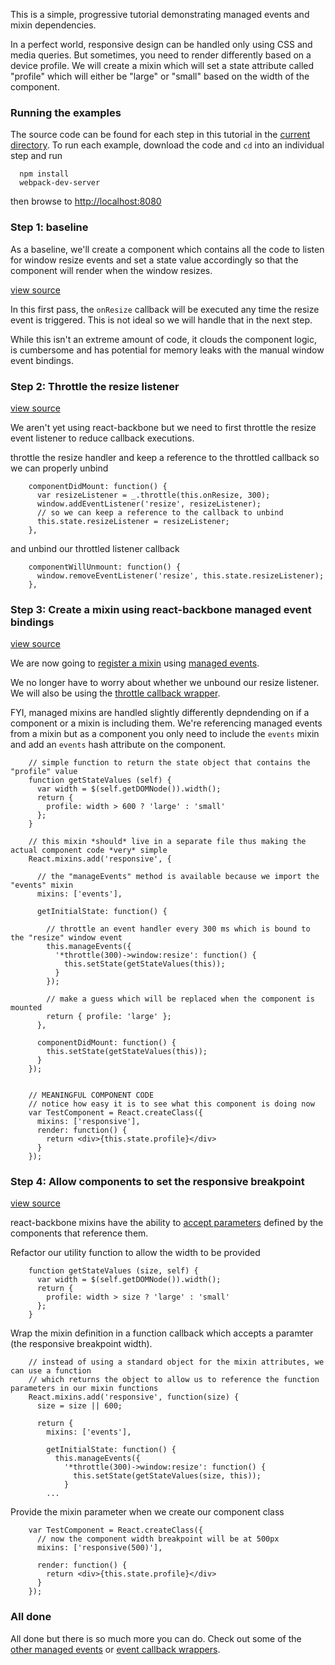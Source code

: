 This is a simple, progressive tutorial demonstrating managed events and mixin dependencies.

In a perfect world, responsive design can be handled only using CSS and media queries.  But sometimes, you need to render differently based on a device profile.  We will create a mixin which will set a state attribute called "profile" which will either be "large" or "small" based on the width of the component.


### Running the examples
The source code can be found for each step in this tutorial in the [current directory](./).  To run each example, download the code and ```cd``` into an individual step and run

```
  npm install
  webpack-dev-server
```

then browse to [http://localhost:8080](http://localhost:8080)


### Step 1: baseline

As a baseline, we'll create a component which contains all the code to listen for window resize events and set a state value accordingly so that the component will render when the window resizes.

[view source](./step1/example.js)

In this first pass, the ```onResize``` callback will be executed any time the resize event is triggered.  This is not ideal so we will handle that in the next step.

While this isn't an extreme amount of code, it clouds the component logic, is cumbersome and has potential for memory leaks with the manual window event bindings.


### Step 2: Throttle the resize listener

[view source](./step2/example.js)

We aren't yet using react-backbone but we need to first throttle the resize event listener to reduce callback executions.

throttle the resize handler and keep a reference to the throttled callback so we can properly unbind
```
    componentDidMount: function() {
      var resizeListener = _.throttle(this.onResize, 300);
      window.addEventListener('resize', resizeListener);
      // so we can keep a reference to the callback to unbind
      this.state.resizeListener = resizeListener;
    },
```

and unbind our throttled listener callback

```
    componentWillUnmount: function() {
      window.removeEventListener('resize', this.state.resizeListener);
    },
```


### Step 3: Create a mixin using react-backbone managed event bindings

[view source](./step3/example.js)

We are now going to [register a mixin](http://jhudson8.github.io/fancydocs/index.html#project/jhudson8/react-mixin-manager?focus=outline) using [managed events](http://jhudson8.github.io/fancydocs/index.html#project/jhudson8/react-events?focus=outline).

We no longer have to worry about whether we unbound our resize listener.  We will also be using the [throttle callback wrapper](http://jhudson8.github.io/fancydocs/index.html#project/jhudson8/react-backbone/snippet/package/*throttle?focus=outline).

FYI, managed mixins are handled slightly differently depndending on if a component or a mixin is including them.  We're referencing managed events from a mixin but as a component you only need to include the ```events``` mixin and add an ```events``` hash attribute on the component.

```
    // simple function to return the state object that contains the "profile" value
    function getStateValues (self) {
      var width = $(self.getDOMNode()).width();
      return {
        profile: width > 600 ? 'large' : 'small'
      };
    }

    // this mixin *should* live in a separate file thus making the actual component code *very* simple
    React.mixins.add('responsive', {

      // the "manageEvents" method is available because we import the "events" mixin
      mixins: ['events'],

      getInitialState: function() {

        // throttle an event handler every 300 ms which is bound to the "resize" window event
        this.manageEvents({
          '*throttle(300)->window:resize': function() {
            this.setState(getStateValues(this));
          }
        });

        // make a guess which will be replaced when the component is mounted
        return { profile: 'large' };
      },

      componentDidMount: function() {
        this.setState(getStateValues(this));
      }
    });


    // MEANINGFUL COMPONENT CODE
    // notice how easy it is to see what this component is doing now
    var TestComponent = React.createClass({
      mixins: ['responsive'],
      render: function() {
        return <div>{this.state.profile}</div>
      }
    });
```


### Step 4: Allow components to set the responsive breakpoint

[view source](./step4/example.js)

react-backbone mixins have the ability to [accept parameters](http://jhudson8.github.io/fancydocs/index.html#project/jhudson8/react-mixin-manager/section/Advanced%20Features/Mixins%20With%20Parameters?focus=outline) defined by the components that reference them.

Refactor our utility function to allow the width to be provided

```
    function getStateValues (size, self) {
      var width = $(self.getDOMNode()).width();
      return {
        profile: width > size ? 'large' : 'small'
      };
    }
```

Wrap the mixin definition in a function callback which accepts a paramter (the responsive breakpoint width).

```
    // instead of using a standard object for the mixin attributes, we can use a function
    // which returns the object to allow us to reference the function parameters in our mixin functions
    React.mixins.add('responsive', function(size) {
      size = size || 600;

      return {
        mixins: ['events'],

        getInitialState: function() {
          this.manageEvents({
            '*throttle(300)->window:resize': function() {
              this.setState(getStateValues(size, this));
            }
        ...
```

Provide the mixin parameter when we create our component class

```
    var TestComponent = React.createClass({
      // now the component width breakpoint will be at 500px
      mixins: ['responsive(500)'],

      render: function() {
        return <div>{this.state.profile}</div>
      }
    });
```


### All done

All done but there is so much more you can do.  Check out some of the [other managed events](http://jhudson8.github.io/fancydocs/index.html#project/jhudson8/react-events/api/Event%20Binding%20Definitions?focus=outline) or [event callback wrappers](http://jhudson8.github.io/fancydocs/index.html#project/jhudson8/react-backbone/api/Event%20Binding%20Definitions?focus=outline).
